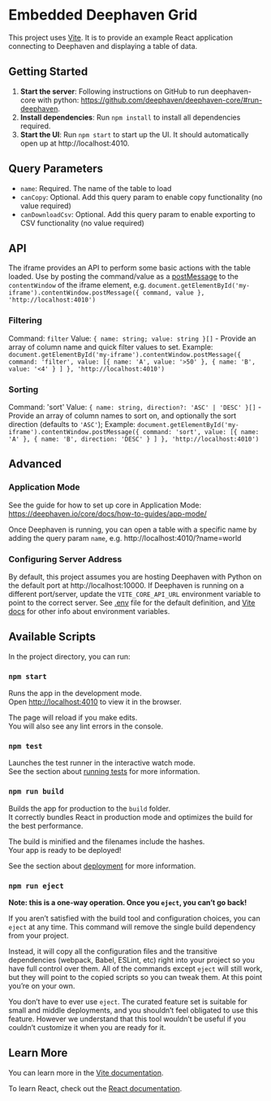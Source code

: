 # Embedded Deephaven Grid

This project uses [Vite](https://vitejs.dev/). It is to provide an example React application connecting to Deephaven and displaying a table of data.

## Getting Started

1. **Start the server**: Following instructions on GitHub to run deephaven-core with python: https://github.com/deephaven/deephaven-core/#run-deephaven.
2. **Install dependencies**: Run `npm install` to install all dependencies required.
3. **Start the UI**: Run `npm start` to start up the UI. It should automatically open up at http://localhost:4010.

## Query Parameters

- `name`: Required. The name of the table to load
- `canCopy`: Optional. Add this query param to enable copy functionality (no value required)
- `canDownloadCsv`: Optional. Add this query param to enable exporting to CSV functionality (no value required)

## API

The iframe provides an API to perform some basic actions with the table loaded. Use by posting the command/value as a [postMessage](https://developer.mozilla.org/en-US/docs/Web/API/Window/postMessage) to the `contentWindow` of the iframe element, e.g. `document.getElementById('my-iframe').contentWindow.postMessage({ command, value }, 'http://localhost:4010')`

### Filtering

Command: `filter`
Value: `{ name: string; value: string }[]` - Provide an array of column name and quick filter values to set.
Example: `document.getElementById('my-iframe').contentWindow.postMessage({ command: 'filter', value: [{ name: 'A', value: '>50' }, { name: 'B', value: '<4' } ] }, 'http://localhost:4010')`

### Sorting

Command: 'sort'
Value: `{ name: string, direction?: 'ASC' | 'DESC' }[]` - Provide an array of column names to sort on, and optionally the sort direction (defaults to `'ASC'`);
Example: `document.getElementById('my-iframe').contentWindow.postMessage({ command: 'sort', value: [{ name: 'A' }, { name: 'B', direction: 'DESC' } ] }, 'http://localhost:4010')`

## Advanced

### Application Mode

See the guide for how to set up core in Application Mode: https://deephaven.io/core/docs/how-to-guides/app-mode/

Once Deephaven is running, you can open a table with a specific name by adding the query param `name`, e.g. http://localhost:4010/?name=world

### Configuring Server Address

By default, this project assumes you are hosting Deephaven with Python on the default port at http://localhost:10000. If Deephaven is running on a different port/server, update the `VITE_CORE_API_URL` environment variable to point to the correct server. See [.env](./.env) file for the default definition, and [Vite docs](https://vitejs.dev/guide/env-and-mode.html) for other info about environment variables.

## Available Scripts

In the project directory, you can run:

### `npm start`

Runs the app in the development mode.\
Open [http://localhost:4010](http://localhost:4010) to view it in the browser.

The page will reload if you make edits.\
You will also see any lint errors in the console.

### `npm test`

Launches the test runner in the interactive watch mode.\
See the section about [running tests](https://facebook.github.io/create-react-app/docs/running-tests) for more information.

### `npm run build`

Builds the app for production to the `build` folder.\
It correctly bundles React in production mode and optimizes the build for the best performance.

The build is minified and the filenames include the hashes.\
Your app is ready to be deployed!

See the section about [deployment](https://facebook.github.io/create-react-app/docs/deployment) for more information.

### `npm run eject`

**Note: this is a one-way operation. Once you `eject`, you can’t go back!**

If you aren’t satisfied with the build tool and configuration choices, you can `eject` at any time. This command will remove the single build dependency from your project.

Instead, it will copy all the configuration files and the transitive dependencies (webpack, Babel, ESLint, etc) right into your project so you have full control over them. All of the commands except `eject` will still work, but they will point to the copied scripts so you can tweak them. At this point you’re on your own.

You don’t have to ever use `eject`. The curated feature set is suitable for small and middle deployments, and you shouldn’t feel obligated to use this feature. However we understand that this tool wouldn’t be useful if you couldn’t customize it when you are ready for it.

## Learn More

You can learn more in the [Vite documentation](https://vitejs.dev/guide/).

To learn React, check out the [React documentation](https://reactjs.org/).
